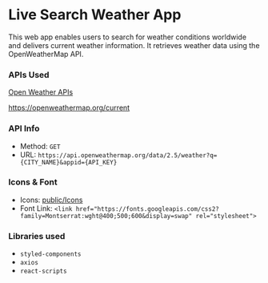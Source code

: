 # Live Search Weather App 
This web app enables users to search for weather conditions worldwide and delivers current weather information. It retrieves weather data using the OpenWeatherMap API.

### APIs Used
[Open Weather APIs](https://openweathermap.org/)

https://openweathermap.org/current

### API Info
* Method: `GET`
* URL: `https://api.openweathermap.org/data/2.5/weather?q={CITY_NAME}&appid={API_KEY}`

### Icons & Font
* Icons: [public/Icons](https://github.com/shrutisingh26/Weather-App/tree/master/public/Icons)
* Font Link: `<link href="https://fonts.googleapis.com/css2?family=Montserrat:wght@400;500;600&display=swap" rel="stylesheet">`

### Libraries used
* `styled-components`
* `axios`
* `react-scripts`
